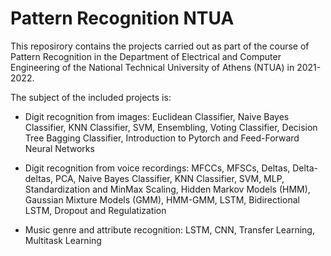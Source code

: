 # Pattern Recognition NTUA

This reposirory contains the projects carried out as part of the course of Pattern Recognition in the Department of Electrical and Computer Engineering of the National Technical University of Athens (NTUA) in 2021-2022.

The subject of the included projects is:
* Digit recognition from images: Euclidean Classifier, Naive Bayes Classifier, KNN Classifier, SVM, Ensembling, Voting Classifier, Decision Tree Bagging Classifier, Introduction to Pytorch and Feed-Forward Neural Networks
  
* Digit recognition from voice recordings: MFCCs, MFSCs, Deltas, Delta-deltas, PCA, Naive Bayes Classifier, KNN Classifier, SVM, MLP, Standardization and MinMax Scaling, Hidden Markov Models (HMM), Gaussian Mixture Models (GMM), HMM-GMM, LSTM, Bidirectional LSTM, Dropout and Regulatization
  
* Music genre and attribute recognition: LSTM, CNN, Transfer Learning, Multitask Learning
